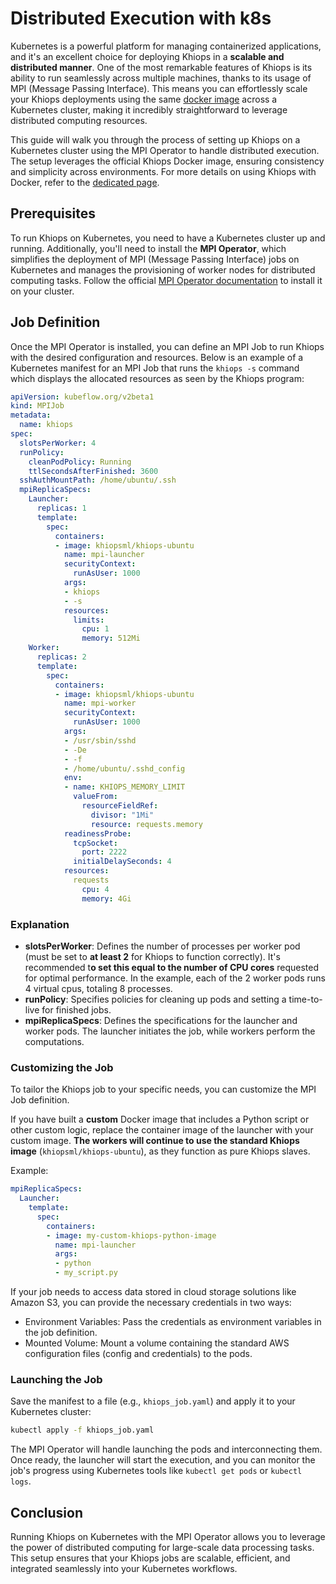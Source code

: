 # Distributed Execution with k8s

Kubernetes is a powerful platform for managing containerized applications, and it's an excellent choice for deploying Khiops in a **scalable and distributed manner**. One of the most remarkable features of Khiops is its ability to run seamlessly across multiple machines, thanks to its usage of MPI (Message Passing Interface). This means you can effortlessly scale your Khiops deployments using the same [docker image][dockerhub] across a Kubernetes cluster, making it incredibly straightforward to leverage distributed computing resources.

[dockerhub]: https://hub.docker.com/u/khiopsml

This guide will walk you through the process of setting up Khiops on a Kubernetes cluster using the MPI Operator to handle distributed execution. The setup leverages the official Khiops Docker image, ensuring consistency and simplicity across environments. For more details on using Khiops with Docker, refer to the [dedicated page][docker].

[docker]: ./docker.md

## Prerequisites

To run Khiops on Kubernetes, you need to have a Kubernetes cluster up and running. Additionally, you'll need to install the **MPI Operator**, which simplifies the deployment of MPI (Message Passing Interface) jobs on Kubernetes and manages the provisioning of worker nodes for distributed computing tasks. Follow the official [MPI Operator documentation][mpi-op]  to install it on your cluster.

[mpi-op]: https://github.com/kubeflow/mpi-operator

## Job Definition

Once the MPI Operator is installed, you can define an MPI Job to run Khiops with the desired configuration and resources. Below is an example of a Kubernetes manifest for an MPI Job that runs the `khiops -s` command which displays the allocated resources as seen by the Khiops program:

```yaml
apiVersion: kubeflow.org/v2beta1
kind: MPIJob
metadata:
  name: khiops
spec:
  slotsPerWorker: 4
  runPolicy:
    cleanPodPolicy: Running
    ttlSecondsAfterFinished: 3600
  sshAuthMountPath: /home/ubuntu/.ssh
  mpiReplicaSpecs:
    Launcher:
      replicas: 1
      template:
        spec:
          containers:
          - image: khiopsml/khiops-ubuntu
            name: mpi-launcher
            securityContext:
              runAsUser: 1000
            args:
            - khiops
            - -s
            resources:
              limits:
                cpu: 1
                memory: 512Mi
    Worker:
      replicas: 2
      template:
        spec:
          containers:
          - image: khiopsml/khiops-ubuntu
            name: mpi-worker
            securityContext:
              runAsUser: 1000
            args:
            - /usr/sbin/sshd
            - -De
            - -f
            - /home/ubuntu/.sshd_config
            env:
            - name: KHIOPS_MEMORY_LIMIT
              valueFrom:
                resourceFieldRef:
                  divisor: "1Mi"
                  resource: requests.memory
            readinessProbe:
              tcpSocket:
                port: 2222
              initialDelaySeconds: 4
            resources:
              requests
                cpu: 4
                memory: 4Gi
```

### Explanation

- **slotsPerWorker**: Defines the number of processes per worker pod (must be set to **at least 2** for Khiops to function correctly). It's recommended t**o set this equal to the number of CPU cores** requested for optimal performance. In the example, each of the 2 worker pods runs 4 virtual cpus, totaling 8 processes.
- **runPolicy**: Specifies policies for cleaning up pods and setting a time-to-live for finished jobs.
- **mpiReplicaSpecs**: Defines the specifications for the launcher and worker pods. The launcher initiates the job, while workers perform the computations.

### Customizing the Job

To tailor the Khiops job to your specific needs, you can customize the MPI Job definition.

If you have built a **custom** Docker image that includes a Python script or other custom logic, replace the container image of the launcher with your custom image. **The workers will continue to use the standard Khiops image** (`khiopsml/khiops-ubuntu`), as they function as pure Khiops slaves.

Example:

```yaml
mpiReplicaSpecs:
  Launcher:
    template:
      spec:
        containers:
        - image: my-custom-khiops-python-image
          name: mpi-launcher
          args:
          - python
          - my_script.py
```

If your job needs to access data stored in cloud storage solutions like Amazon S3, you can provide the necessary credentials in two ways: 

- Environment Variables: Pass the credentials as environment variables in the job definition.
- Mounted Volume: Mount a volume containing the standard AWS configuration files (config and credentials) to the pods.


### Launching the Job

Save the manifest to a file (e.g., `khiops_job.yaml`) and apply it to your Kubernetes cluster:

```bash
kubectl apply -f khiops_job.yaml
```

The MPI Operator will handle launching the pods and interconnecting them. Once ready, the launcher will start the execution, and you can monitor the job's progress using Kubernetes tools like `kubectl get pods` or `kubectl logs`.

## Conclusion

Running Khiops on Kubernetes with the MPI Operator allows you to leverage the power of distributed computing for large-scale data processing tasks. This setup ensures that your Khiops jobs are scalable, efficient, and integrated seamlessly into your Kubernetes workflows.
